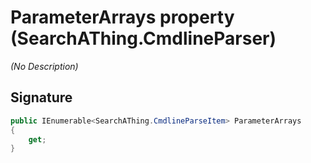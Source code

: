 # ParameterArrays property (SearchAThing.CmdlineParser)
_(No Description)_

## Signature
```csharp
public IEnumerable<SearchAThing.CmdlineParseItem> ParameterArrays
{
    get;
}
```
